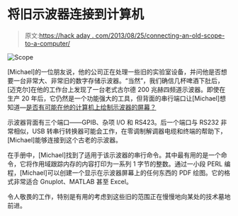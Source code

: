# 将旧示波器连接到计算机

> 原文:[https://hack aday . com/2013/08/25/connecting-an-old-scope-to-a-computer/](https://hackaday.com/2013/08/25/connecting-an-old-scope-to-a-computer/)

![Scope](../Images/130607619ff921ec036ae8840be59567.png)

[Michael]的一位朋友说，他的公司正在处理一些旧的实验室设备，并问他是否想要一台非常大、非常旧的数字存储示波器。“当然”，我们确信几杯啤酒下肚后，[迈克尔]在他的工作台上发现了一台老式古尔德 200 兆赫四频道示波器。即使在生产 20 年后，它仍然是一个功能强大的工具，但背面的串行端口让[Michael]想知道—[是否有可能在他的计算机上绘制示波器的屏幕？](https://acidbourbon.wordpress.com/2013/08/24/dso_linux/)

示波器背面有三个端口——GPIB、杂项 I/O 和 RS423。后一个端口与 RS232 非常相似，USB 转串行转换器可能会工作，在零调制解调器电缆和终端的帮助下，[Michael]能够连接到这个古老的示波器。

在手册中，[Michael]找到了适用于该示波器的串行命令。其中最有用的是一个命令，它将作用域跟踪内存的内容打印为一系列 1 字节的整数。通过一小段 PERL 编程，[Michael]可以创建一个显示在示波器屏幕上的任何东西的 PDF 绘图。它的格式非常适合 Gnuplot、MATLAB 甚至 Excel。

令人敬畏的工作，特别是有用的考虑到这些旧的范围正在慢慢地向某处的技术墓地前进。